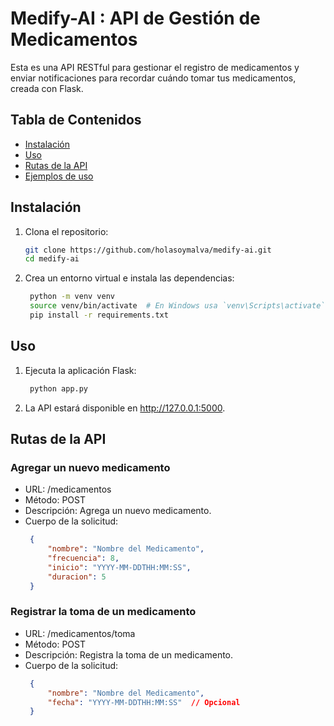# Medify-AI : API de Gestión de Medicamentos

Esta es una API RESTful para gestionar el registro de medicamentos y enviar notificaciones para recordar cuándo tomar tus medicamentos, creada con Flask.

## Tabla de Contenidos

- [Instalación](#instalación)
- [Uso](#uso)
- [Rutas de la API](#rutas-de-la-api)
- [Ejemplos de uso](#ejemplos-de-uso)

## Instalación

1. Clona el repositorio:
   ```bash
   git clone https://github.com/holasoymalva/medify-ai.git
   cd medify-ai
   ```
2. Crea un entorno virtual e instala las dependencias:
   ```bash
    python -m venv venv
    source venv/bin/activate  # En Windows usa `venv\Scripts\activate`
    pip install -r requirements.txt
   ```
## Uso

1. Ejecuta la aplicación Flask:
   ```bash
    python app.py
   ```
2. La API estará disponible en http://127.0.0.1:5000.

## Rutas de la API

### Agregar un nuevo medicamento
* URL: /medicamentos
* Método: POST
* Descripción: Agrega un nuevo medicamento.
* Cuerpo de la solicitud:
   ```json
    {
        "nombre": "Nombre del Medicamento",
        "frecuencia": 8,
        "inicio": "YYYY-MM-DDTHH:MM:SS",
        "duracion": 5
    }
   ```

###   Registrar la toma de un medicamento
* URL: /medicamentos/toma
* Método: POST
* Descripción: Registra la toma de un medicamento.
* Cuerpo de la solicitud:
   ```json
    {
        "nombre": "Nombre del Medicamento",
        "fecha": "YYYY-MM-DDTHH:MM:SS"  // Opcional
    }
   ```
